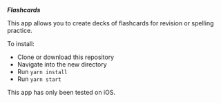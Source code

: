 ***Flashcards***

This app allows you to create decks of flashcards for revision or spelling practice.

To install:
* Clone or download this repository
* Navigate into the new directory
* Run `yarn install`
* Run `yarn start`

This app has only been tested on iOS.